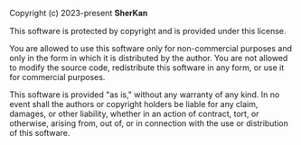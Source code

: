 Copyright (c) 2023-present 𝐒𝐡𝐞𝐫𝐊𝐚𝐧

This software is protected by copyright and is provided under this license.

You are allowed to use this software only for non-commercial purposes and only in the form in which it is distributed by the author. You are not allowed to modify the source code, redistribute this software in any form, or use it for commercial purposes.

This software is provided "as is," without any warranty of any kind. In no event shall the authors or copyright holders be liable for any claim, damages, or other liability, whether in an action of contract, tort, or otherwise, arising from, out of, or in connection with the use or distribution of this software.
